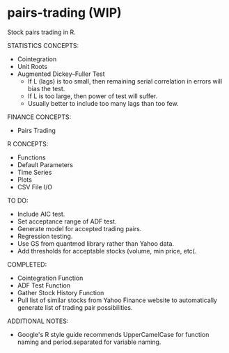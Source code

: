 pairs-trading (WIP)
=============
Stock pairs trading in R.


STATISTICS CONCEPTS:
  - Cointegration
  - Unit Roots
  - Augmented Dickey–Fuller Test
    - If L (lags) is too small, then remaining serial correlation in errors will bias the test.
    - If L is too large, then power of test will suffer.
    - Usually better to include too many lags than too few.

FINANCE CONCEPTS:
  - Pairs Trading

R CONCEPTS:
  - Functions
  - Default Parameters
  - Time Series
  - Plots
  - CSV File I/O

TO DO:
  - Include AIC test.
  - Set acceptance range of ADF test.
  - Generate model for accepted trading pairs.
  - Regression testing.
  - Use GS from quantmod library rather than Yahoo data.
  - Add thresholds for acceptable stocks (volume, min price, etc(.

COMPLETED:
  - Cointegration Function
  - ADF Test Function
  - Gather Stock History Function
  - Pull list of similar stocks from Yahoo Finance website to automatically generate list of trading pair possibilities.

ADDITIONAL NOTES:
  - Google's R style guide recommends UpperCamelCase for function naming and period.separated for variable naming.
